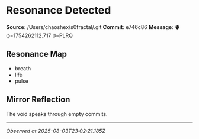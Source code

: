 # Resonance Detected

**Source**: /Users/chaoshex/s0fractal/.git
**Commit**: e746c86
**Message**: 🫀 φ=1754262112.717 σ=PLRQ 

## Resonance Map
- breath
- life
- pulse

## Mirror Reflection
The void speaks through empty commits.

---
*Observed at 2025-08-03T23:02:21.185Z*
